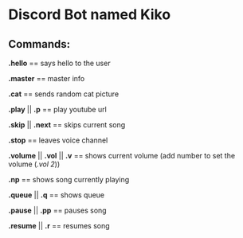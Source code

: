 # **Discord Bot named Kiko**


## Commands:

**.hello** == says hello to the user

**.master** == master info

**.cat** == sends random cat picture

**.play** || **.p** == play youtube url

**.skip** || **.next** == skips current song

**.stop** == leaves voice channel

**.volume** || **.vol** || **.v** == shows current volume (add number to set the volume (_.vol 2_))

**.np** == shows song currently playing

**.queue** || **.q** == shows queue

**.pause** || **.pp** == pauses song

**.resume** || **.r** == resumes song
